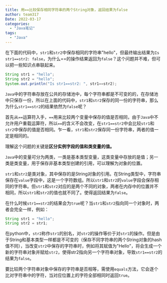 ```yaml
---
title: 用==比较保存相同字符串的两个String对象，返回结果为false
author: team317
Date: 2022-03-17
categories:  
  - "Java笔记"
tags:  
  - "Java"
---
```

在下面的代码中，`str1`和`str2`中保存相同的字符串"hello"，但最终输出结果为`Is str1==str2: false`，为什么==的操作结果返回为`false`？这个问题并不难，但可以把一些知识点串联起来。
```java
String str1 = "hello";
String str2 = "hello";
System.out.println("Is str1==str2: ", str1==str2);
```
<!--more-->
`Java`中的字符串存放在公共的存储池中，每个字符串都是不可变的的，在存储池中只保存一份，所以在上面的代码中，`str1`和`str2`保存的同一份的字符串，那么为什么`str1==str2`的结果依然为`false`呢？

首先从`==`运算符入手，`==`用来比较两个变量中保存的值是否相同，由于`Java`中不允许用户重载运算符，所以`==`的含义不会改变，在`str1==str2`中会比较`str1`和`str2`中保存的值是否相同。乍一看，`str1`和`str2`保存同一份字符串，两者的值一定是相同的。

理解这个问题的关键是**区分实例字段的值和类变量的值。**

`Java`中的变量可分为两类，一类是基本类型变量，这类变量中存放的是值；另一类是类变量，用于保存非基本类型创建的引用，可以理解为对象的位置。

`str1`和`str2`是类对象，其中保存的是String对象的引用。在String类型中，字符串保存在`value`字段中，这是一个字符数组。所以`str1`和`str2`的`value`字段会保存相同的字符串。但`str1`和`str2`对应的是两个不同的对象，两者在内存中的位置并不相同，所以`str1`和`str2`的值也就不同了。使得返回结果为`false`。

在什么时候`str1==str2`的结果会为`true`呢？当`str1`和`str2`指向同一个对象时，两者会完全一样，例如：
```java
String str1 = "hello";
String str2 = str1;
```
在python中，`str2`称作`str1`的别名，对`str2`的操作等价于对`str1`的操作。但是由于String和基本类型一样都是不可变的（保存不同字符串的两个String对象的hash值不同），当改变`str2`中保存的字符串时，例如将其赋值为"Hello"，将会生成一个新的字符串对象并赋给`str2`，使得str2指向另一个字符串对象，导致`str1==str2`的结果为`false`。

要比较两个字符串对象中保存的字符串是否相等，需使用`equals`方法，它会逐个比对字符串中的字符，当对应位置上的字符全部相同时返回`true`。